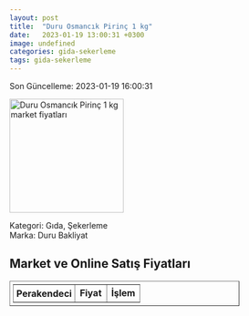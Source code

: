 ```yaml
---
layout: post
title:  "Duru Osmancık Pirinç 1 kg"
date:   2023-01-19 13:00:31 +0300
image: undefined
categories: gida-sekerleme
tags: gida-sekerleme
---
```


Son Güncelleme: 2023-01-19 16:00:31

<img src="undefined" width="200" alt="Duru Osmancık Pirinç 1 kg market fiyatları" />

Kategori: Gıda, Şekerleme
<br />
Marka: Duru Bakliyat

<h2>Market ve Online Satış Fiyatları</h2>

<table border="1" style="padding: 5px;width:80%;">
  <tr>
    <td style="padding: 5px;"><strong>Perakendeci</strong></td>
    <td><strong>Fiyat</strong></td>
    <td><strong>İşlem</strong></td>
  </tr>
  
</table>
